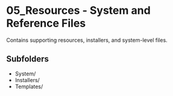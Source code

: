 # 05_Resources - System and Reference Files

Contains supporting resources, installers, and system-level files.

## Subfolders

- System/
- Installers/
- Templates/

